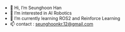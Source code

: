 - 👋 Hi, I’m Seunghoon Han
- 👀 I’m interested in AI Robotics
- 🌱 I’m currently learning ROS2 and Reinforce Learning
- 📫 contact : seunghoonkr.12@gmail.com

<!---
- 💞️ I’m looking to collaborate on ...
 ...


Seunghoon-kr/Seunghoon-kr is a ✨ special ✨ repository because its `README.md` (this file) appears on your GitHub profile.
You can click the Preview link to take a look at your changes.
--->
